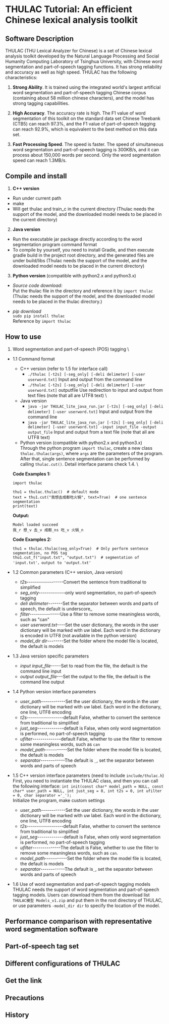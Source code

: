 # THULAC Tutorial: An efficient Chinese lexical analysis toolkit

## Software Description

THULAC (THU Lexical Analyzer for Chinese) is a set of Chinese lexical analysis toolkit developed by the Natural Language Processing and Social Humanity Computing Laboratory of Tsinghua University, with Chinese word segmentation and part-of-speech tagging functions. It has strong reliability and accuracy as well as high speed. THULAC has the following characteristics:

1. **Strong Ability**. It is trained using the integrated world's largest artificial word segmentation and part-of-speech tagging Chinese corpus (containing about 58 million chinese characters), and the model has strong tagging capabilities.

2. **High Accuracy**. The accuracy rate is high. The F1 value of word segmentation of this toolkit on the standard data set Chinese Treebank (CTB5) can reach 97.3%, and the F1 value of part-of-speech tagging can reach 92.9%, which is equivalent to the best method on this data set.

3. **Fast Processing Speed**. The speed is faster. The speed of simultaneous word segmentation and part-of-speech tagging is 300KB/s, and it can process about 150,000 words per second. Only the word segmentation speed can reach 1.3MB/s.


## Compile and install

1. **C++ version**
- Run under current path
- make
- Will get thulac and train_c in the current directory
(Thulac needs the support of the model, and the downloaded model needs to be placed in the current directory)

2. **Java version**
- Run the executable jar package directly according to the word segmentation program command format
- To compile by yourself, you need to install Gradle, and then execute gradle build in the project root directory, and the generated files are under build/libs
(Thulac needs the support of the model, and the downloaded model needs to be placed in the current directory)

3. **Python version** (compatible with python2.x and python3.x)
- *Source code download:* \
    Put the thulac file in the directory and reference it by `import thulac` \
(Thulac needs the support of the model, and the downloaded model needs to be placed in the thulac directory.)

- *pip download* \
    `sudo pip install thulac`\
Reference by `import thulac`


## How to use
1. Word segmentation and part-of-speech (POS) tagging \
- 1.1 Command format
    - C++ version (refer to 1.5 for interface call)
        - `./thulac [-t2s] [-seg_only] [-deli delimeter] [-user userword.txt]` Input and output from the command line
        - `./thulac [-t2s] [-seg_only] [-deli delimeter] [-user userword.txt]` outputfile Use redirection to input and output from text files (note that all are UTF8 text) \\
    - Java version
        - `java -jar THULAC_lite_java_run.jar [-t2s] [-seg_only] [-deli delimeter] [-user userword.txt]` Input and output from the command line
        - `java -jar THULAC_lite_java_run.jar [-t2s] [-seg_only] [-deli delimeter] [-user userword.txt] -input input_file -output output_file` Input and output from a text file (note that all are UTF8 text)
    - Python version (compatible with python2.x and python3.x)\
    Through the python program `import thulac`, create a new class `thulac.thulac(args)`, where `args` are the parameters of the program. After that, single sentence segmentation can be performed by calling `thulac.cut()`. Detail interface params check 1.4. \\

    **Code Examples 1:**
    ```
    import thulac   

    thu1 = thulac.thulac()  # default mode
    text = thu1.cut("我想去成都吃火锅", text=True)  # one sentence segmentation
    print(text)
    ``` 

    **Output:**
    ```
    Model loaded succeed
    我_r 想_v 去_v 成都_ns 吃_v 火锅_n
    ```

    **Code Examples 2:**
    ```
    thu1 = thulac.thulac(seg_only=True)  # Only perform sentence segmentation, no POS tag
    thu1.cut_f("input.txt", "output.txt")  # segmentation of 'input.txt'，output to 'output.txt'
    ```

- 1.2 Common parameters (C++ version, Java version)
    - *t2s*------------------Convert the sentence from traditional to simplified
    - *seg_only*-------------only word segmentation, no part-of-speech tagging
    - *deli delimeter*-------Set the separator between words and parts of speech, the default is underscore_
    - *filter*---------------Use a filter to remove some meaningless words, such as "can"
    - *user userword.txt*----Set the user dictionary, the words in the user dictionary will be marked with uw label. Each word in the dictionary is encoded in UTF8 (not available in the python version)
    - *model_dir dir*--------Set the folder where the model file is located, the default is models

- 1.3 Java version specific parameters
    - *input input_file*-----Set to read from the file, the default is the command line input
    - *output output_file*---Set the output to the file, the default is the command line output

- 1.4 Python version interface parameters
	- *user_path*------------Set the user dictionary, the words in the user dictionary will be marked with uw label. Each word in the dictionary, one line, UTF8 encoding
	- *t2s*------------------default False, whether to convert the sentence from traditional to simplified
	- *just_seg*-------------default is False, when only word segmentation is performed, no part-of-speech tagging
	- *ufilter*--------------default False, whether to use the filter to remove some meaningless words, such as `can`
	- *model_path*-----------Set the folder where the model file is located, the default is models
	- *separator*------------The default is `_`, set the separator between words and parts of speech

- 1.5 C++ version interface parameters (need to include `include/thulac.h`)\
First, you need to instantiate the THULAC class, and then you can call the following interface:
```int init(const char* model_path = NULL, const char* user_path = NULL, int just_seg = 0, int t2s = 0, int ufilter = 0, char separator ='_');``` \
Initialize the program, make custom settings
	- *user_path*------------Set the user dictionary, the words in the user dictionary will be marked with uw label. Each word in the dictionary, one line, UTF8 encoding
	- *t2s*------------------default False, whether to convert the sentence from traditional to simplified
	- *just_seg*-------------default is False, when only word segmentation is performed, no part-of-speech tagging
	- *ufilter*--------------The default is False, whether to use the filter to remove some meaningless words, such as `can`.
	- *model_path*-----------Set the folder where the model file is located, the default is models
	- *separator*------------The default is`_`, set the separator between words and parts of speech

- 1.6 Use of word segmentation and part-of-speech tagging models \
THULAC needs the support of word segmentation and part-of-speech tagging models. Users can download them from the download list `THULAC模型 Models_v1.zip` and put them in the root directory of THULAC, or use parameters `-model_dir dir` to specify the location of the model.






## Performance comparison with representative word segmentation software
## Part-of-speech tag set
## Different configurations of THULAC
## Get the link
## Precautions
## History

